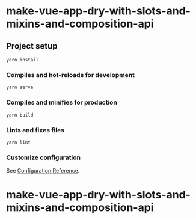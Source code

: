 # make-vue-app-dry-with-slots-and-mixins-and-composition-api

## Project setup
```
yarn install
```

### Compiles and hot-reloads for development
```
yarn serve
```

### Compiles and minifies for production
```
yarn build
```

### Lints and fixes files
```
yarn lint
```

### Customize configuration
See [Configuration Reference](https://cli.vuejs.org/config/).
# make-vue-app-dry-with-slots-and-mixins-and-composition-api
